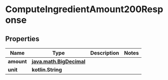 
# ComputeIngredientAmount200Response

## Properties
Name | Type | Description | Notes
------------ | ------------- | ------------- | -------------
**amount** | [**java.math.BigDecimal**](java.math.BigDecimal.md) |  | 
**unit** | **kotlin.String** |  | 



